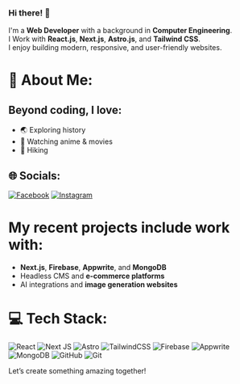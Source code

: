 ### Hi there! 👋  

I'm a **Web Developer** with a background in **Computer Engineering**.  
I Work  with **React.js**, **Next.js**, **Astro.js**, and **Tailwind CSS**.  
I enjoy building modern, responsive, and user-friendly websites.


# 💫 About Me:

## Beyond coding, I love:  
- 🌏 Exploring history  
- 🎥 Watching anime & movies  
- 🥾 Hiking
  

## 🌐 Socials:
[![Facebook](https://img.shields.io/badge/Facebook-%231877F2.svg?logo=Facebook&logoColor=white)](https://facebook.com/sneh13) [![Instagram](https://img.shields.io/badge/Instagram-%23E4405F.svg?logo=Instagram&logoColor=white)](https://instagram.com/sneh.al) 


# My recent projects include work with:  
- **Next.js**, **Firebase**, **Appwrite**, and **MongoDB**  
- Headless CMS and **e-commerce platforms**  
- AI integrations and **image generation websites**
  
# 💻 Tech Stack:
![React](https://img.shields.io/badge/react-%2320232a.svg?style=for-the-badge&logo=react&logoColor=%2361DAFB)  ![Next JS](https://img.shields.io/badge/Next-black?style=for-the-badge&logo=next.js&logoColor=white) ![Astro](https://img.shields.io/badge/astro-%232C2052.svg?style=for-the-badge&logo=astro&logoColor=white) ![TailwindCSS](https://img.shields.io/badge/tailwindcss-%2338B2AC.svg?style=for-the-badge&logo=tailwind-css&logoColor=white) ![Firebase](https://img.shields.io/badge/firebase-a08021?style=for-the-badge&logo=firebase&logoColor=ffcd34) ![Appwrite](https://img.shields.io/badge/Appwrite-%23FD366E.svg?style=for-the-badge&logo=appwrite&logoColor=white) ![MongoDB](https://img.shields.io/badge/MongoDB-%234ea94b.svg?style=for-the-badge&logo=mongodb&logoColor=white) ![GitHub](https://img.shields.io/badge/github-%23121011.svg?style=for-the-badge&logo=github&logoColor=white) ![Git](https://img.shields.io/badge/git-%23F05033.svg?style=for-the-badge&logo=git&logoColor=white)


Let’s create something amazing together! 

<!-- Proudly created with GPRM ( https://gprm.itsvg.in ) -->
<!-- Proudly created with GPRM ( https://gprm.itsvg.in ) -->

